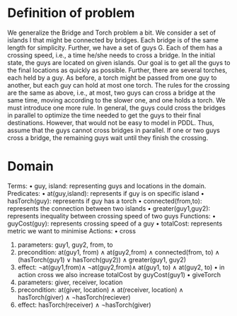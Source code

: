 # Definition of problem 
We generalize the Bridge and Torch problem a bit. We consider a set of islands I that might be connected by bridges. 
Each bridge is of the same length for simplicity. Further, we have a set of guys G. Each of them has a crossing speed, 
i.e., a time he/she needs to cross a bridge. In the initial state, the guys are located on given islands. 
Our goal is to get all the guys to the final locations as quickly as possible. Further, there are several torches, 
each held by a guy. As before, a torch might be passed from one guy to another, but each guy can hold at most one torch. 
The rules for the crossing are the same as above, i.e., at most, two guys can cross a bridge at the same time, moving 
according to the slower one, and one holds a torch. We must introduce one more rule. In general, the guys could cross the 
bridges in parallel to optimize the time needed to get the guys to their final destinations. However, that would not be 
easy to model in PDDL. Thus, assume that the guys cannot cross bridges in parallel. If one or two guys cross a bridge, the remaining guys wait until they finish the crossing. 

# Domain
 Terms:
 • guy, island: representing guys and locations in the domain.
 Predicates:
 • at(guy,island): represents if guy is on specific island
 • hasTorch(guy): represents if guy has a torch
 • connected(from,to): represents the connection between two islands
 • greater(guy1,guy2): represents inequality between crossing speed of two
 guys
 Functions:
 • guyCost(guy): represents crossing speed of a guy
 • totalCost: represents metric we want to minimise
 Actions:
 • cross
 1. parameters: guy1, guy2, from, to
 2. precondition: at(guy1, from) ∧ at(guy2,from) ∧ connected(from,
 to) ∧ (hasTorch(guy1) ∨ hasTorch(guy2)) ∧ greater(guy1, guy2)
 3. effect: ¬at(guy1,from)∧ ¬at(guy2,from)∧ at(guy1, to) ∧ at(guy2,
 to)
 • in action cross we also increase totalCost by guyCost(guy1)
 • giveTorch
1. parameters: giver, receiver, location
 2. precondition: at(giver, location) ∧ at(receiver, location) ∧ hasTorch(giver)
 ∧ ¬hasTorch(reciever)
 3. effect: hasTorch(receiver) ∧ ¬hasTorch(giver)
